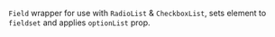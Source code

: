 `Field` wrapper for use with `RadioList` & `CheckboxList`, sets element to `fieldset` and applies `optionList` prop.
